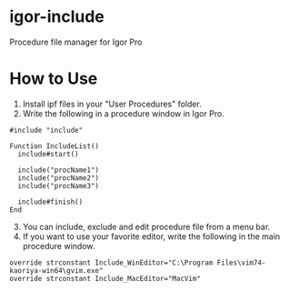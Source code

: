# igor-include
Procedure file manager for Igor Pro

# How to Use
1. Install ipf files in your "User Procedures" folder.
2. Write the following in a procedure window in Igor Pro.
  
  ```igorpro
  #include "include" 
  
  Function IncludeList()
    include#start()

    include("procName1")
    include("procName2")
    include("procName3")
  
    include#finish()
  End
  ```
3. You can include, exclude and edit procedure file from a menu bar.
4. If you want to use your favorite editor, write the following in the main procedure window.
  
  ```igorpro
  override strconstant Include_WinEditor="C:\Program Files\vim74-kaoriya-win64\gvim.exe"
  override strconstant Include_MacEditor="MacVim"
  ```

